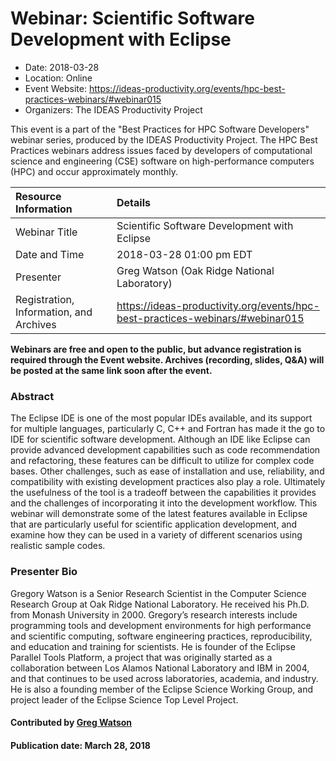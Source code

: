













			   

<!-- Note: this label does NOT include the trailing colon -->





# Webinar: Scientific Software Development with Eclipse

- Date: 2018-03-28
- Location: Online
- Event Website: https://ideas-productivity.org/events/hpc-best-practices-webinars/#webinar015
- Organizers: The IDEAS Productivity Project
			   
This event is a part of the "Best Practices for HPC Software
Developers" webinar series, produced by the IDEAS Productivity
Project. The HPC Best Practices webinars address issues faced by
developers of computational science and engineering (CSE) software on
high-performance computers (HPC) and occur approximately monthly.

Resource Information | Details
:--- | :---			   
Webinar Title | Scientific Software Development with Eclipse
Date and Time | 2018-03-28 01:00 pm EDT
Presenter | Greg Watson (Oak Ridge National Laboratory)
Registration, Information, and Archives | 	<https://ideas-productivity.org/events/hpc-best-practices-webinars/#webinar015>	   

**Webinars are free and open to the public, but advance registration is required through the Event website. Archives (recording, slides, Q&A) will be posted at the same link soon after the event.**

### Abstract
<p>The Eclipse IDE is one of the most popular IDEs available, and its
support for multiple languages, particularly C, C++ and Fortran has
made it the go to IDE for scientific software development. Although an
IDE like Eclipse can provide advanced development capabilities such as
code recommendation and refactoring, these features can be difficult
to utilize for complex code bases. Other challenges, such as ease of
installation and use, reliability, and compatibility with existing
development practices also play a role. Ultimately the usefulness of
the tool is a tradeoff between the capabilities it provides and the
challenges of incorporating it into the development workflow. This
webinar will demonstrate some of the latest features available in
Eclipse that are particularly useful for scientific application
development, and examine how they can be used in a variety of
different scenarios using realistic sample codes.</p>



### Presenter Bio
<p>Gregory Watson is a Senior Research Scientist in
the Computer Science Research Group at Oak Ridge National
Laboratory. He received his Ph.D. from Monash University
in 2000. Gregory’s research interests include programming tools and
development environments for high performance and scientific
computing, software engineering practices, reproducibility, and
education and training for scientists. He is founder of the Eclipse
Parallel Tools Platform, a project that was originally started as a
collaboration between Los Alamos National Laboratory and IBM in 2004,
and that continues to be used across laboratories, academia, and
industry. He is also a founding member of the Eclipse Science Working
Group, and project leader of the Eclipse Science Top Level Project.</p>

    

#### Contributed by [Greg Watson](https://github.com/jarrah42 "Greg Watson GitHub profile")

#### Publication date: March 28, 2018

<!---
Publish: yes
Categories: skills
Topics: online learning
Level: 2
Prerequisites: default
Aggregate: none
--->






